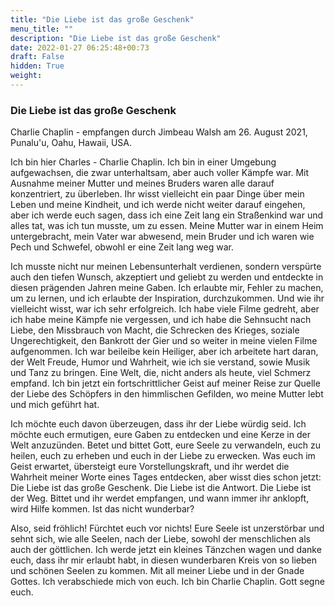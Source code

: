 ```yaml
---
title: "Die Liebe ist das große Geschenk"
menu_title: ""
description: "Die Liebe ist das große Geschenk"
date: 2022-01-27 06:25:48+00:73
draft: False
hidden: True
weight:
---
```

### Die Liebe ist das große Geschenk

Charlie Chaplin - empfangen durch Jimbeau Walsh am 26. August 2021, Punalu'u, Oahu, Hawaii, USA.

Ich bin hier Charles - Charlie Chaplin. Ich bin in einer Umgebung aufgewachsen, die zwar unterhaltsam, aber auch voller Kämpfe war. Mit Ausnahme meiner Mutter und meines Bruders waren alle darauf konzentriert, zu überleben. Ihr wisst vielleicht ein paar Dinge über mein Leben und meine Kindheit, und ich werde nicht weiter darauf eingehen, aber ich werde euch sagen, dass ich eine Zeit lang ein Straßenkind war und alles tat, was ich tun musste, um zu essen. Meine Mutter war in einem Heim untergebracht, mein Vater war abwesend, mein Bruder und ich waren wie Pech und Schwefel, obwohl er eine Zeit lang weg war.

Ich musste nicht nur meinen Lebensunterhalt verdienen, sondern verspürte auch den tiefen Wunsch, akzeptiert und geliebt zu werden und entdeckte in diesen prägenden Jahren meine Gaben. Ich erlaubte mir, Fehler zu machen, um zu lernen, und ich erlaubte der Inspiration, durchzukommen. Und wie ihr vielleicht wisst, war ich sehr erfolgreich. Ich habe viele Filme gedreht, aber ich habe meine Kämpfe nie vergessen, und ich habe die Sehnsucht nach Liebe, den Missbrauch von Macht, die Schrecken des Krieges, soziale Ungerechtigkeit, den Bankrott der Gier und so weiter in meine vielen Filme aufgenommen. Ich war beileibe kein Heiliger, aber ich arbeitete hart daran, der Welt Freude, Humor und Wahrheit, wie ich sie verstand, sowie Musik und Tanz zu bringen. Eine Welt, die, nicht anders als heute, viel Schmerz empfand. Ich bin jetzt ein fortschrittlicher Geist auf meiner Reise zur Quelle der Liebe des Schöpfers in den himmlischen Gefilden, wo meine Mutter lebt und mich geführt hat.

Ich möchte euch davon überzeugen, dass ihr der Liebe würdig seid. Ich möchte euch ermutigen, eure Gaben zu entdecken und eine Kerze in der Welt anzuzünden. Betet und bittet Gott, eure Seele zu verwandeln, euch zu heilen, euch zu erheben und euch in der Liebe zu erwecken. Was euch im Geist erwartet, übersteigt eure Vorstellungskraft, und ihr werdet die Wahrheit meiner Worte eines Tages entdecken, aber wisst dies schon jetzt: Die Liebe ist das große Geschenk. Die Liebe ist die Antwort. Die Liebe ist der Weg. Bittet und ihr werdet empfangen, und wann immer ihr anklopft, wird Hilfe kommen. Ist das nicht wunderbar?

Also, seid fröhlich! Fürchtet euch vor nichts! Eure Seele ist unzerstörbar und sehnt sich, wie alle Seelen, nach der Liebe, sowohl der menschlichen als auch der göttlichen. Ich werde jetzt ein kleines Tänzchen wagen und danke euch, dass ihr mir erlaubt habt, in diesen wunderbaren Kreis von so lieben und schönen Seelen zu kommen. Mit all meiner Liebe und in der Gnade Gottes. Ich verabschiede mich von euch. Ich bin Charlie Chaplin. Gott segne euch.
